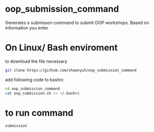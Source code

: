 # oop_submission_command

Generates a submisson command to submit OOP workshops. Based on information you enter

# On Linux/ Bash enviroment

to download the file necessary

```bash
git clone https://github.com/shawnyu5/oop_submission_command
```
add following code to bashrc
```bash
cd oop_submission_command
cat oop_submission.sh >> ~/.bashrc
```
# to run command
```bash
submission
```

